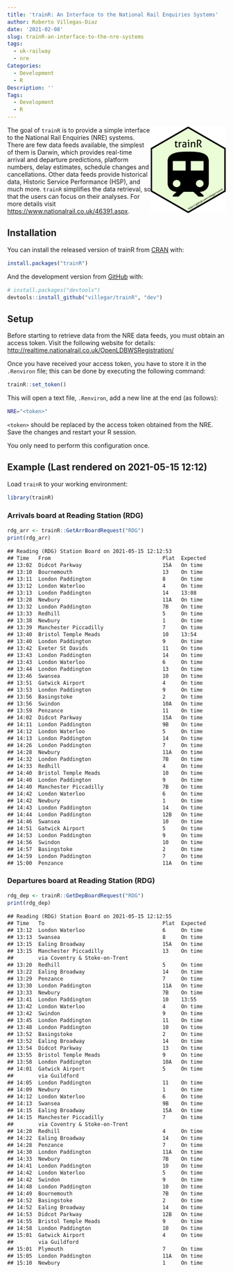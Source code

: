 ```yaml
---
title: 'trainR: An Interface to the National Rail Enquiries Systems'
author: Roberto Villegas-Diaz
date: '2021-02-08'
slug: trainR-an-interface-to-the-nre-systems
tags:
  - uk-railway
  - nre
Categories:
  - Development
  - R
Description: ''
Tags:
  - Development
  - R
---
```


<img src="https://raw.githubusercontent.com/villegar/trainR/main/inst/images/logo.png" alt="logo" align="right" height=200px/>

The goal of `trainR` is to provide a simple interface to the 
National Rail Enquiries (NRE) systems. There are few data feeds 
available, the simplest of them is Darwin, which provides real-time 
arrival and departure predictions, platform numbers, delay estimates, 
schedule changes and cancellations. Other data feeds provide historical 
data, Historic Service Performance (HSP), and much more. `trainR` 
simplifies the data retrieval, so that the users can focus on their 
analyses. For more details visit 
https://www.nationalrail.co.uk/46391.aspx.

## Installation

You can install the released version of trainR from [CRAN](https://CRAN.R-project.org) with:

``` r
install.packages("trainR")
```

And the development version from [GitHub](https://github.com/) with:

``` r
# install.packages("devtools")
devtools::install_github("villegar/trainR", "dev")
```

## Setup
Before starting to retrieve data from the NRE data feeds, you must obtain an access token. 
Visit the following website for details: http://realtime.nationalrail.co.uk/OpenLDBWSRegistration/

Once you have received your access token, you have to store it in the `.Renviron` file; this can be 
done by executing the following command:


```r
trainR::set_token()
```

This will open a text file, `.Renviron`, add a new line at the end (as follows):

```bash
NRE="<token>"
```

`<token>` should be replaced by the access token obtained from the NRE. Save the changes and restart 
your R session.

You only need to perform this configuration once.

## Example (Last rendered on 2021-05-15 12:12)

Load `trainR` to your working environment:

```r
library(trainR)
```

### Arrivals board at Reading Station (RDG)


```r
rdg_arr <- trainR::GetArrBoardRequest("RDG")
print(rdg_arr)
```

```
## Reading (RDG) Station Board on 2021-05-15 12:12:53
## Time   From                                    Plat  Expected
## 13:02  Didcot Parkway                          15A   On time
## 13:10  Bournemouth                             13    On time
## 13:11  London Paddington                       8     On time
## 13:12  London Waterloo                         4     On time
## 13:13  London Paddington                       14    13:08
## 13:28  Newbury                                 11A   On time
## 13:32  London Paddington                       7B    On time
## 13:33  Redhill                                 5     On time
## 13:38  Newbury                                 1     On time
## 13:39  Manchester Piccadilly                   7     On time
## 13:40  Bristol Temple Meads                    10    13:54
## 13:40  London Paddington                       9     On time
## 13:42  Exeter St Davids                        11    On time
## 13:43  London Paddington                       14    On time
## 13:43  London Waterloo                         6     On time
## 13:44  London Paddington                       13    On time
## 13:46  Swansea                                 10    On time
## 13:51  Gatwick Airport                         4     On time
## 13:53  London Paddington                       9     On time
## 13:56  Basingstoke                             2     On time
## 13:56  Swindon                                 10A   On time
## 13:59  Penzance                                11    On time
## 14:02  Didcot Parkway                          15A   On time
## 14:11  London Paddington                       9B    On time
## 14:12  London Waterloo                         5     On time
## 14:13  London Paddington                       14    On time
## 14:26  London Paddington                       7     On time
## 14:28  Newbury                                 11A   On time
## 14:32  London Paddington                       7B    On time
## 14:33  Redhill                                 4     On time
## 14:40  Bristol Temple Meads                    10    On time
## 14:40  London Paddington                       9     On time
## 14:40  Manchester Piccadilly                   7B    On time
## 14:42  London Waterloo                         6     On time
## 14:42  Newbury                                 1     On time
## 14:43  London Paddington                       14    On time
## 14:44  London Paddington                       12B   On time
## 14:46  Swansea                                 10    On time
## 14:51  Gatwick Airport                         5     On time
## 14:53  London Paddington                       9     On time
## 14:56  Swindon                                 10    On time
## 14:57  Basingstoke                             2     On time
## 14:59  London Paddington                       7     On time
## 15:00  Penzance                                11A   On time
```

### Departures board at Reading Station (RDG)


```r
rdg_dep <- trainR::GetDepBoardRequest("RDG")
print(rdg_dep)
```

```
## Reading (RDG) Station Board on 2021-05-15 12:12:55
## Time   To                                      Plat  Expected
## 13:12  London Waterloo                         6     On time
## 13:13  Swansea                                 8     On time
## 13:15  Ealing Broadway                         15A   On time
## 13:15  Manchester Piccadilly                   13    On time
##        via Coventry & Stoke-on-Trent           
## 13:20  Redhill                                 5     On time
## 13:22  Ealing Broadway                         14    On time
## 13:29  Penzance                                7     On time
## 13:30  London Paddington                       11A   On time
## 13:33  Newbury                                 7B    On time
## 13:41  London Paddington                       10    13:55
## 13:42  London Waterloo                         4     On time
## 13:42  Swindon                                 9     On time
## 13:45  London Paddington                       11    On time
## 13:48  London Paddington                       10    On time
## 13:52  Basingstoke                             2     On time
## 13:52  Ealing Broadway                         14    On time
## 13:54  Didcot Parkway                          13    On time
## 13:55  Bristol Temple Meads                    9     On time
## 13:58  London Paddington                       10A   On time
## 14:01  Gatwick Airport                         5     On time
##        via Guildford                           
## 14:05  London Paddington                       11    On time
## 14:09  Newbury                                 1     On time
## 14:12  London Waterloo                         6     On time
## 14:13  Swansea                                 9B    On time
## 14:15  Ealing Broadway                         15A   On time
## 14:15  Manchester Piccadilly                   7     On time
##        via Coventry & Stoke-on-Trent           
## 14:20  Redhill                                 4     On time
## 14:22  Ealing Broadway                         14    On time
## 14:28  Penzance                                7     On time
## 14:30  London Paddington                       11A   On time
## 14:33  Newbury                                 7B    On time
## 14:41  London Paddington                       10    On time
## 14:42  London Waterloo                         5     On time
## 14:42  Swindon                                 9     On time
## 14:48  London Paddington                       10    On time
## 14:49  Bournemouth                             7B    On time
## 14:52  Basingstoke                             2     On time
## 14:52  Ealing Broadway                         14    On time
## 14:53  Didcot Parkway                          12B   On time
## 14:55  Bristol Temple Meads                    9     On time
## 14:58  London Paddington                       10    On time
## 15:01  Gatwick Airport                         4     On time
##        via Guildford                           
## 15:01  Plymouth                                7     On time
## 15:05  London Paddington                       11A   On time
## 15:10  Newbury                                 1     On time
```
